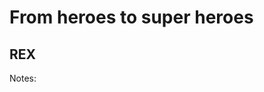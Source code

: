 <!-- .slide: class="first-slide" sfeir-level="1" sfeir-techno="Terraform" -->

# **From heroes to super heroes**

## **REX**

Notes: 
